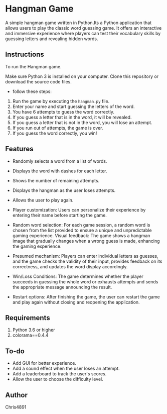# Hangman Game

A simple hangman game written in Python.Its a Python application that allows users to play the classic word guessing game. It offers an interactive and immersive experience where players can test their vocabulary skills by guessing letters and revealing hidden words.

## Instructions

To run the Hangman game.

Make sure Python 3 is installed on your computer.
Clone this repository or download the source code files.

* follow these steps:
1. Run the game by executing the `hangman.py` file.
2. Enter your name and start guessing the letters of the word.
3. You have 6 attempts to guess the word correctly.
4. If you guess a letter that is in the word, it will be revealed.
5. If you guess a letter that is not in the word, you will lose an attempt.
6. If you run out of attempts, the game is over.
7. If you guess the word correctly, you win!

## Features

* Randomly selects a word from a list of words.
* Displays the word with dashes for each letter.
* Shows the number of remaining attempts.
* Displays the hangman as the user loses attempts.
* Allows the user to play again.

* Player customization:
    Users can personalize their experience by entering their name before starting the game.

* Random word selection:
    For each game session, a random word is chosen from the list provided to ensure a unique and unpredictable gaming experience. Visual feedback:
    The game shows a hangman image that gradually changes when a wrong guess is made, enhancing the gaming experience.

* Presumed mechanism:
    Players can enter individual letters as guesses, and the game checks the validity of their input, provides feedback on its correctness, and updates the word display accordingly.

* Win/Loss Conditions:
    The game determines whether the player succeeds in guessing the whole word or exhausts attempts and sends the appropriate message announcing the result.

* Restart options:
    After finishing the game, the user can restart the game and play again without closing and reopening the application.

## Requirements

1. Python 3.6 or higher
2. colorama==0.4.4

## To-do

* Add GUI for better experience.
* Add a sound effect when the user loses an attempt.
* Add a leaderboard to track the user's scores.
* Allow the user to choose the difficulty level.


## Author

Chris4891
